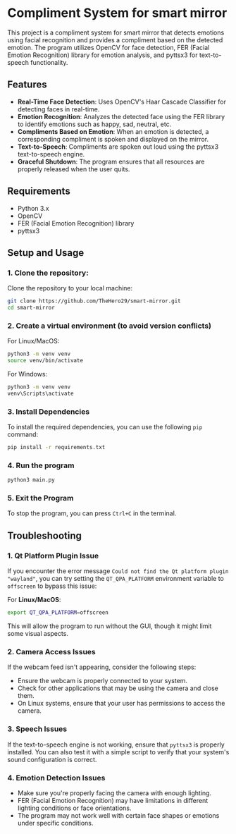 
# Compliment System for smart mirror

This project is a compliment system for smart mirror that detects emotions using facial recognition and provides a compliment based on the detected emotion. The program utilizes OpenCV for face detection, FER (Facial Emotion Recognition) library for emotion analysis, and pyttsx3 for text-to-speech functionality.

## Features

- **Real-Time Face Detection**: Uses OpenCV's Haar Cascade Classifier for detecting faces in real-time.
- **Emotion Recognition**: Analyzes the detected face using the FER library to identify emotions such as happy, sad, neutral, etc.
- **Compliments Based on Emotion**: When an emotion is detected, a corresponding compliment is spoken and displayed on the mirror.
- **Text-to-Speech**: Compliments are spoken out loud using the pyttsx3 text-to-speech engine.
- **Graceful Shutdown**: The program ensures that all resources are properly released when the user quits.

## Requirements

- Python 3.x
- OpenCV
- FER (Facial Emotion Recognition) library
- pyttsx3

## Setup and Usage

### 1. Clone the repository:

Clone the repository to your local machine:

```bash
git clone https://github.com/TheHero29/smart-mirror.git
cd smart-mirror
```

### 2. Create a virtual environment (to avoid version conflicts)

For Linux/MacOS:
```bash
python3 -m venv venv
source venv/bin/activate
```

For Windows:
```bash
python3 -m venv venv
venv\Scripts\activate
```

### 3. Install Dependencies

To install the required dependencies, you can use the following `pip` command:

```bash
pip install -r requirements.txt
```

### 4. Run the program
```bash
python3 main.py
```

### 5. Exit the Program

To stop the program, you can press `Ctrl+C` in the terminal.

## Troubleshooting

### 1. Qt Platform Plugin Issue

If you encounter the error message `Could not find the Qt platform plugin "wayland"`, you can try setting the `QT_QPA_PLATFORM` environment variable to `offscreen` to bypass this issue:

For **Linux/MacOS**:

```bash
export QT_QPA_PLATFORM=offscreen
```

This will allow the program to run without the GUI, though it might limit some visual aspects.

### 2. Camera Access Issues

If the webcam feed isn't appearing, consider the following steps:
- Ensure the webcam is properly connected to your system.
- Check for other applications that may be using the camera and close them.
- On Linux systems, ensure that your user has permissions to access the camera.

### 3. Speech Issues

If the text-to-speech engine is not working, ensure that `pyttsx3` is properly installed. You can also test it with a simple script to verify that your system's sound configuration is correct.

### 4. Emotion Detection Issues

- Make sure you're properly facing the camera with enough lighting.
- FER (Facial Emotion Recognition) may have limitations in different lighting conditions or face orientations.
- The program may not work well with certain face shapes or emotions under specific conditions.
